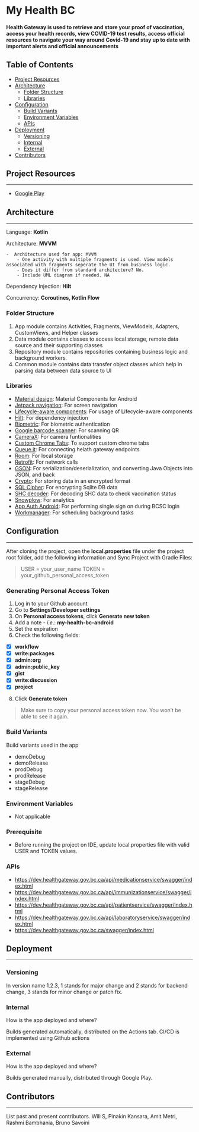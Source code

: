 # My Health BC

#### Health Gateway is used to retrieve and store your proof of vaccination, access your health records, view COVID-19 test results, access official resources to navigate your way around Covid-19 and stay up to date with important alerts and official announcements

## Table of Contents

- [Project Resources](#project-resources)
- [Architecture](#architecture)
    - [Folder Structure](#folder-structure)
    - [Libraries](#libraries)
- [Configuration](#configuration)
    - [Build Variants](#build-variants)
    - [Environment Variables](#environment-variables)
    - [APIs](#apis)
- [Deployment](#deployment)
    - [Versioning](#versioning)
    - [Internal](#internal)
    - [External](#external)
- [Contributors](#contributors)

## Project Resources
---

- [Google Play](https://play.google.com/store/apps/details?id=ca.bc.gov.myhealth)

## Architecture
---

Language: __Kotlin__

Architecture: __MVVM__

    -  Architecture used for app: MVVM
        - One activity with multiple fragments is used. View models associated with fragments seperate the UI from business logic.
        - Does it differ from standard architecture? No.
        - Include UML diagram if needed. NA

Dependency Injection: __Hilt__

Concurrency: __Coroutines, Kotlin Flow__

### Folder Structure
1. App module contains Activities, Fragments, ViewModels, Adapters, CustomViews, and Helper classes
2. Data module contains classes to access local storage, remote data source and their supporting classes
3. Repository module contains repositories containing business logic and background workers.
4. Common module contains data transfer object classes which help in parsing data between data source to UI

### Libraries

- [Material design](https://material.io/develop/android/docs/getting-started): Material Components for Android
- [Jetpack navigation](https://developer.android.com/guide/navigation): For screen navigation
- [Lifecycle-aware components](https://developer.android.com/jetpack/androidx/releases/lifecycle): For usage of Lifecycle-aware components
- [Hilt](https://developer.android.com/training/dependency-injection/hilt-android): For dependency injection
- [Biometric](https://developer.android.com/jetpack/androidx/releases/biometric): For biometric authentication
- [Google barcode scanner](https://developers.google.com/ml-kit/vision/barcode-scanning/android): For scanning QR
- [CameraX](https://developer.android.com/jetpack/androidx/releases/camera): For camera funtionalities
- [Custom Chrome Tabs](https://developer.android.com/jetpack/androidx/releases/browser): To support custom chrome tabs
- [Queue.it](https://queue-it.com/developers/rest-api/): For connecting helath gateway endpoints
- [Room](https://developer.android.com/jetpack/androidx/releases/room): For local storage
- [Retrofit](https://square.github.io/retrofit/): For network calls
- [GSON](https://github.com/google/gson): For serialization/deserialization, and converting Java Objects into JSON, and back
- [Crypto](https://developer.android.com/jetpack/androidx/releases/security): For storing data in an encrypted format
- [SQL Cipher](https://www.zetetic.net/sqlcipher/sqlcipher-for-android/): For encrypting Sqlite DB data
- [SHC decoder](https://maven.pkg.github.com/FreshworksStudio/BCVAX-Android): For decoding SHC data to check vaccination status
- [Snowplow](https://docs.snowplowanalytics.com/docs/collecting-data/collecting-from-own-applications/mobile-trackers/previous-versions/android-tracker/): For analytics
- [App Auth Android](https://github.com/openid/AppAuth-Android): For performing single sign on during BCSC login
- [Workmanager](https://developer.android.com/topic/libraries/architecture/workmanager/basics): For scheduling background tasks

## Configuration
---
After cloning the project, open the **local.properties** file under the project root folder, add the following information and Sync Project with Gradle Files:
> USER = your_user_name
> TOKEN = your_github_personal_access_token

### Generating Personal Access Token
1. Log in to your Github account
2. Go to **Settings/Developer settings**
3. On **Personal access tokens**, click **Generate new token**
4. Add a note - *i.e.*: **my-health-bc-android**
5. Set the expiration
6. Check the following fields:
  - [x] **workflow**
  - [x] **write:packages**
  - [x] **admin:org**
  - [x] **admin:public_key**
  - [x] **gist**
  - [x] **write:discussion**
  - [x] **project**

8. Click **Generate token**

>Make sure to copy your personal access token now. You won’t be able to see it again.

### Build Variants

Build variants used in the app

- demoDebug
- demoRelease
- prodDebug
- prodRelease
- stageDebug
- stageRelease

### Environment Variables

- Not applicable

### Prerequisite

- Before running the project on IDE, update local.properties file with valid USER and TOKEN values.
### APIs

- https://dev.healthgateway.gov.bc.ca/api/medicationservice/swagger/index.html
- https://dev.healthgateway.gov.bc.ca/api/immunizationservice/swagger/index.html
- https://dev.healthgateway.gov.bc.ca/api/patientservice/swagger/index.html
- https://dev.healthgateway.gov.bc.ca/api/laboratoryservice/swagger/index.html
- https://dev.healthgateway.gov.bc.ca/swagger/index.html

## Deployment
---

### Versioning

In version name 1.2.3, 1 stands for major change and 2 stands for backend change, 3 stands for minor change or patch fix.

### Internal

How is the app deployed and where?

Builds generated automatically, distributed on the Actions tab. CI/CD is implemented using Github actions

### External

How is the app deployed and where?

Builds generated manually, distributed through Google Play.

## Contributors
---

List past and present contributors. Will S, Pinakin Kansara, Amit Metri, Rashmi Bambhania, Bruno Savoini